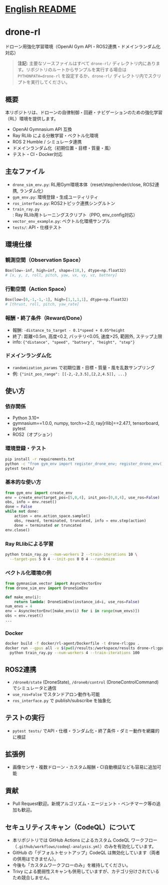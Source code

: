 # [English README](README.md)

# drone-rl

ドローン用強化学習環境（OpenAI Gym API・ROS2連携・ドメインランダム化対応）

> **注記:** 主要なソースファイルはすべて `drone-rl/` ディレクトリ内にあります。リポジトリのルートからサンプルを実行する場合は `PYTHONPATH=drone-rl` を設定するか、`drone-rl/` ディレクトリ内でスクリプトを実行してください。

## 概要

本リポジトリは、ドローンの自律制御・回避・ナビゲーションのための強化学習（RL）環境を提供します。
- OpenAI Gymnasium API 互換
- Ray RLlib による分散学習・ベクトル化環境
- ROS 2 Humble / シミュレータ連携
- ドメインランダム化（初期位置・目標・質量・風）
- テスト・CI・Docker対応

## 主なファイル
- `drone_sim_env.py`: RL用Gym環境本体（reset/step/render/close, ROS2連携, ランダム化）
- `gym_env.py`: 環境登録・生成ユーティリティ
- `ros_interface.py`: ROS2トピック連携シングルトン
- `train_ray.py`: Ray RLlib用トレーニングスクリプト（PPO, env_config対応）
- `vector_env_example.py`: ベクトル化環境サンプル
- `tests/`: API・仕様テスト

## 環境仕様

### 観測空間（Observation Space）
```python
Box(low=-inf, high=inf, shape=(10,), dtype=np.float32)
# [x, y, z, roll, pitch, yaw, vx, vy, vz, battery]
```

### 行動空間（Action Space）
```python
Box(low=[0,-1,-1,-1], high=[1,1,1,1], dtype=np.float32)
# [thrust, roll, pitch, yaw_rate]
```

### 報酬・終了条件（Reward/Done）
- 報酬: `-distance_to_target - 0.1*speed + 0.05*height`
- 終了: 距離<0.5m, 高度<0.2, バッテリ<0.05, 速度>25, 範囲外, ステップ上限
- info: `{"distance", "speed", "battery", "height", "step"}`

### ドメインランダム化
- `randomization_params` で初期位置・目標・質量・風を乱数サンプリング
- 例: `{"init_pos_range": [[-2,-2,3.5],[2,2,4.5]], ...}`

## 使い方

### 依存関係
- Python 3.10+
- gymnasium==1.0.0, numpy, torch>=2.0, ray[rllib]==2.47.1, tensorboard, pytest
- ROS2（オプション）

### 環境登録・テスト
```bash
pip install -r requirements.txt
python -c "from gym_env import register_drone_env; register_drone_env()"
pytest tests/
```

### 基本的な使い方

```python
from gym_env import create_env
env = create_env(target_pos=[5,0,4], init_pos=[0,0,4], use_ros=False)
obs, info = env.reset()
done = False
while not done:
    action = env.action_space.sample()
    obs, reward, terminated, truncated, info = env.step(action)
    done = terminated or truncated
env.close()
```

### Ray RLlibによる学習
```bash
python train_ray.py --num-workers 2 --train-iterations 10 \
  --target-pos 5 0 4 --init-pos 0 0 4 --randomize
```

### ベクトル化環境の例
```python
from gymnasium.vector import AsyncVectorEnv
from drone_sim_env import DroneSimEnv

def make_env(i):
    return lambda: DroneSimEnv(instance_id=i, use_ros=False)
num_envs = 4
env = AsyncVectorEnv([make_env(i) for i in range(num_envs)])
obs = env.reset()
...
```

### Docker
```bash
docker build -f docker/rl-agent/Dockerfile -t drone-rl:gpu .
docker run --gpus all -v $(pwd)/results:/workspace/results drone-rl:gpu \
  python train_ray.py --num-workers 4 --train-iterations 100
```

## ROS2連携
- `/drone0/state` (DroneState), `/drone0/control` (DroneControlCommand) でシミュレータと通信
- `use_ros=False` でスタンドアロン動作も可能
- `ros_interface.py` で publish/subscribe を抽象化

## テストの実行
- `pytest tests/` でAPI・仕様・ランダム化・終了条件・ダミー動作を網羅的に検証

## 拡張例
- 画像センサ・複数ドローン・カスタム報酬・CI自動検証なども容易に追加可能

## 貢献
- Pull Request歓迎。新規アルゴリズム・エージェント・ベンチマーク等の追加も歓迎。

## セキュリティスキャン（CodeQL）について

- 本リポジトリでは GitHub Actions によるカスタム CodeQL ワークフロー（`.github/workflows/codeql-analysis.yml`）のみを有効化しています。
- GitHub の「デフォルトセットアップ」CodeQL は無効化しています（両者の併用はできません）。
- 今後も「カスタムワークフローのみ」を維持してください。
- Trivy による脆弱性スキャンも併用していますが、カテゴリ分けされているため競合しません。 